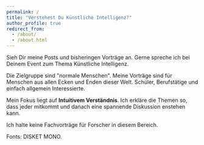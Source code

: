 ```yaml
---
permalink: /
title: "Verstehest Du Künstliche Intelligenz?"
author_profile: true
redirect_from: 
  - /about/
  - /about.html
---
```



Sieh Dir meine Posts und bisheringen Vorträge an.
Gerne spreche ich bei Deinem Event zum Thema Künstliche Intelligenz.

Die Zielgruppe sind "normale Menschen".
Meine Vorträge sind für Menschen aus allen Ecken und Enden dieser Welt.
Schüler, Berufstätige und einfach allgemein Interessierte.

Mein Fokus liegt auf **Intuitivem Verständnis**.
Ich erkläre die Themen so, dass jeder mitkommt und danach eine spannende Diskussion enstehen kann.

Ich halte keine Fachvorträge für Forscher in diesem Bereich.

Fonts:
DISKET MONO.
